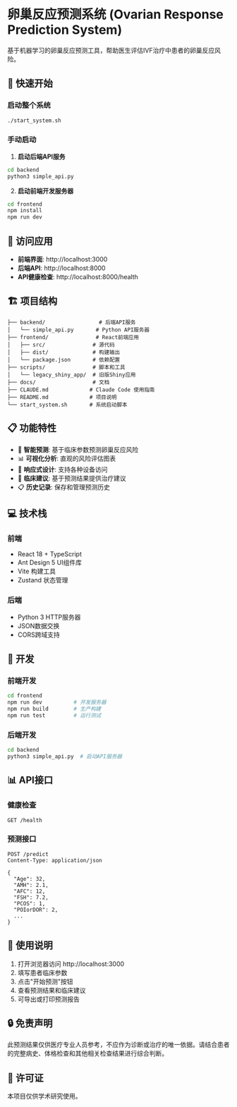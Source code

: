 # 卵巢反应预测系统 (Ovarian Response Prediction System)

基于机器学习的卵巢反应预测工具，帮助医生评估IVF治疗中患者的卵巢反应风险。

## 🚀 快速开始

### 启动整个系统
```bash
./start_system.sh
```

### 手动启动

1. **启动后端API服务**
```bash
cd backend
python3 simple_api.py
```

2. **启动前端开发服务器**
```bash
cd frontend
npm install
npm run dev
```

## 📱 访问应用

- **前端界面**: http://localhost:3000
- **后端API**: http://localhost:8000
- **API健康检查**: http://localhost:8000/health

## 🏗️ 项目结构

```
├── backend/                 # 后端API服务
│   └── simple_api.py       # Python API服务器
├── frontend/               # React前端应用
│   ├── src/               # 源代码
│   ├── dist/              # 构建输出
│   └── package.json       # 依赖配置
├── scripts/               # 脚本和工具
│   └── legacy_shiny_app/  # 旧版Shiny应用
├── docs/                  # 文档
├── CLAUDE.md             # Claude Code 使用指南
├── README.md             # 项目说明
└── start_system.sh       # 系统启动脚本
```

## 📋 功能特性

- 🔬 **智能预测**: 基于临床参数预测卵巢反应风险
- 📊 **可视化分析**: 直观的风险评估图表
- 📱 **响应式设计**: 支持各种设备访问
- 🏥 **临床建议**: 基于预测结果提供治疗建议
- 📋 **历史记录**: 保存和管理预测历史

## 💻 技术栈

### 前端
- React 18 + TypeScript
- Ant Design 5 UI组件库
- Vite 构建工具
- Zustand 状态管理

### 后端
- Python 3 HTTP服务器
- JSON数据交换
- CORS跨域支持

## 🔧 开发

### 前端开发
```bash
cd frontend
npm run dev          # 开发服务器
npm run build        # 生产构建
npm run test         # 运行测试
```

### 后端开发
```bash
cd backend
python3 simple_api.py  # 启动API服务器
```

## 📊 API接口

### 健康检查
```
GET /health
```

### 预测接口
```
POST /predict
Content-Type: application/json

{
  "Age": 32,
  "AMH": 2.1,
  "AFC": 12,
  "FSH": 7.2,
  "PCOS": 1,
  "POIorDOR": 2,
  ...
}
```

## 🎯 使用说明

1. 打开浏览器访问 http://localhost:3000
2. 填写患者临床参数
3. 点击"开始预测"按钮
4. 查看预测结果和临床建议
5. 可导出或打印预测报告

## 🔒 免责声明

此预测结果仅供医疗专业人员参考，不应作为诊断或治疗的唯一依据。请结合患者的完整病史、体格检查和其他相关检查结果进行综合判断。

## 📄 许可证

本项目仅供学术研究使用。